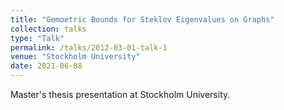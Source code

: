 ```yaml
---
title: "Gemoetric Bounds for Steklov Eigenvalues on Graphs"
collection: talks
type: "Talk"
permalink: /talks/2012-03-01-talk-1
venue: "Stockholm University"
date: 2021-06-08
---
```


Master's thesis presentation at Stockholm University.
